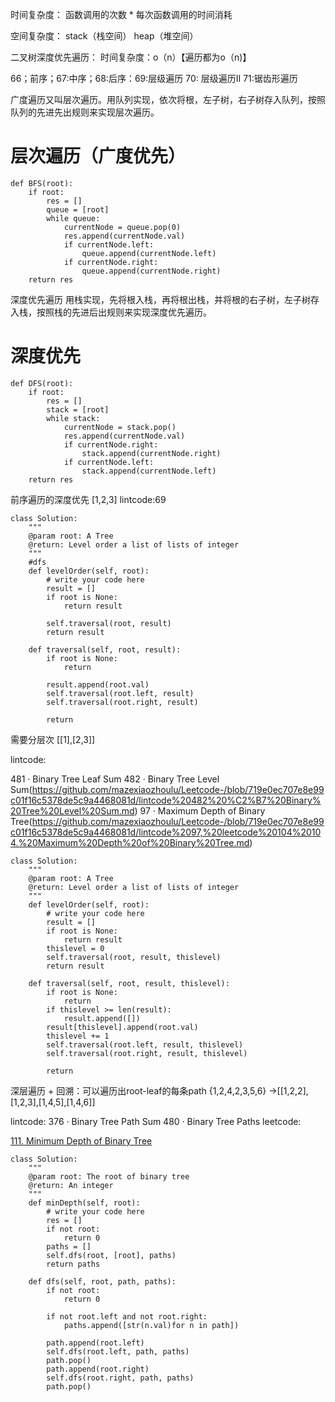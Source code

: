 时间复杂度： 函数调用的次数 * 每次函数调用的时间消耗

空间复杂度： stack（栈空间） heap（堆空间）

二叉树深度优先遍历： 时间复杂度：o（n）【遍历都为o（n)】

66；前序；67:中序；68:后序：69:层级遍历 70: 层级遍历II  71:锯齿形遍历


广度遍历又叫层次遍历。用队列实现，依次将根，左子树，右子树存入队列，按照队列的先进先出规则来实现层次遍历。

# 层次遍历（广度优先）
```
def BFS(root):
    if root:
        res = []
        queue = [root]
        while queue:
            currentNode = queue.pop(0)
            res.append(currentNode.val)
            if currentNode.left:
                queue.append(currentNode.left)
            if currentNode.right:
                queue.append(currentNode.right)
    return res

```
深度优先遍历
用栈实现，先将根入栈，再将根出栈，并将根的右子树，左子树存入栈，按照栈的先进后出规则来实现深度优先遍历。

# 深度优先
```
def DFS(root):
    if root:
        res = []
        stack = [root]
        while stack:
            currentNode = stack.pop()
            res.append(currentNode.val)
            if currentNode.right:
                stack.append(currentNode.right)
            if currentNode.left:
                stack.append(currentNode.left)
    return res
```
前序遍历的深度优先  [1,2,3] lintcode:69
```
class Solution:
    """
    @param root: A Tree
    @return: Level order a list of lists of integer
    """
    #dfs
    def levelOrder(self, root):
        # write your code here
        result = []
        if root is None:
            return result
            
        self.traversal(root, result)
        return result

    def traversal(self, root, result):
        if root is None:
            return

        result.append(root.val)
        self.traversal(root.left, result)
        self.traversal(root.right, result)

        return
```
需要分层次 [[1],[2,3]] 

lintcode:

481 · Binary Tree Leaf Sum
482 · Binary Tree Level Sum(https://github.com/mazexiaozhoulu/Leetcode-/blob/719e0ec707e8e99c01f16c5378de5c9a4468081d/lintcode%20482%20%C2%B7%20Binary%20Tree%20Level%20Sum.md)
97 · Maximum Depth of Binary Tree(https://github.com/mazexiaozhoulu/Leetcode-/blob/719e0ec707e8e99c01f16c5378de5c9a4468081d/lintcode%2097,%20leetcode%20104%20104.%20Maximum%20Depth%20of%20Binary%20Tree.md)
```
class Solution:
    """
    @param root: A Tree
    @return: Level order a list of lists of integer
    """
    def levelOrder(self, root):
        # write your code here
        result = []
        if root is None:
            return result
        thislevel = 0
        self.traversal(root, result, thislevel)
        return result

    def traversal(self, root, result, thislevel):
        if root is None:
            return
        if thislevel >= len(result):
            result.append([])
        result[thislevel].append(root.val)
        thislevel += 1
        self.traversal(root.left, result, thislevel)
        self.traversal(root.right, result, thislevel)

        return
```
深层遍历 + 回溯：可以遍历出root-leaf的每条path {1,2,4,2,3,5,6} ->[[1,2,2],[1,2,3],[1,4,5],[1,4,6]]

lintcode: 
376 · Binary Tree Path Sum 
480 · Binary Tree Paths
leetcode:

[111. Minimum Depth of Binary Tree](https://github.com/mazexiaozhoulu/Leetcode-/blob/940c77fef827251af6fccaede50cc3349090910e/leetcode%20111.%20Minimum%20Depth%20of%20Binary%20Tree.md)
```
class Solution:
    """
    @param root: The root of binary tree
    @return: An integer
    """
    def minDepth(self, root):
        # write your code here
        res = []
        if not root:
            return 0
        paths = []
        self.dfs(root, [root], paths)
        return paths

    def dfs(self, root, path, paths):
        if not root:
            return 0

        if not root.left and not root.right:
            paths.append([str(n.val)for n in path])

        path.append(root.left)
        self.dfs(root.left, path, paths)
        path.pop()
        path.append(root.right)
        self.dfs(root.right, path, paths)
        path.pop()
```
